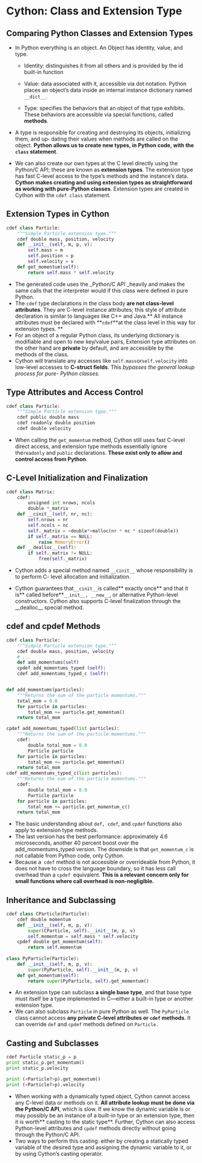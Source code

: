 # Cython: Class and Extension Type

## Comparing Python Classes and Extension Types

* In Python everything is an object. An Object has identity, value, and type.

  * Identity: distinguishes it from all others and is provided by the id built-in function

  * Value: data associated with it, accessible via dot notation.  Python places an object’s data inside an internal instance dictionary named `__dict__`.

  * Type: specifies the behaviors that an object of that type exhibits. These behaviors are accessible via special functions, called **methods**.

* A type is responsible for creating and destroying its objects, initializing them, and up‐ dating their values when methods are called on the object. **Python allows us to create new types, in Python code, with the **`class`** statement**.

* We can also create our own types at the C level directly using the Python/C API; these
   are known as **extension types**. The extension type has fast C-level access to the type’s methods and the instance’s data.  **Cython makes creating and using extension types as straightforward as working with pure-Python classes**. Extension types are created in Cython with the `cdef class` statement.

## Extension Types in Cython

```py
cdef class Particle:
    """Simple Particle extension type."""
    cdef double mass, position, velocity
    def __init__(self, m, p, v):
        self.mass = m
        self.position = p
        self.velocity = v
    def get_momentum(self):
        return self.mass * self.velocity
```

* The generated code uses the \_Python/C API \_heavily and makes the same calls that the interpreter would if this class were defined in pure Python.
* The `cdef` type declarations in the class body **are not class-level attributes**. They are C-level instance attributes; this style of attribute declaration is similar to languages like C++ and Java.** All instance attributes must be declared with **`cdef`**at the class level in this way for extension types. **
* For an object of a regular Python class, its underlying dictionary is modifiable and open to new key/value pairs, Extension type attributes on the other hand are **private** by default, and are accessible by the methods of the class. 
* Cython will translate any accesses like `self.mass`or`self.velocity` into low-level accesses to **C-struct fields**. This _bypasses the general lookup process for pure- Python classes._

## Type Attributes and Access Control

```py
cdef class Particle:
    """Simple Particle extension type."""
    cdef public double mass
    cdef readonly double position
    cdef double velocity
```

* When calling the `get_momentum` method, Cython still uses fast C-level direct access, and extension type methods essentially ignore the`readonly` and `public` declarations. **These exist only to allow and control access from Python**.

## C-Level Initialization and Finalization

```py
cdef class Matrix:
    cdef:
        unsigned int nrows, ncols
        double *_matrix
    def __cinit__(self, nr, nc):
        self.nrows = nr
        self.ncols = nc
        self._matrix = <double*>malloc(nr * nc * sizeof(double))
        if self._matrix == NULL:
            raise MemoryError()
    def __dealloc__(self):
        if self._matrix != NULL:
            free(self._matrix)
```

* Cython adds a special method named `__cinit__` whose responsibility is to perform C- level allocation and initialization.

* Cython guarantees that`__cinit__`is called** exactly once** and that it is** called before**`__init__, __new__`, or alternative Python-level constructors. Cython also supports C-level finalization through the  
   \_\_dealloc\_\_ special method.

## cdef and cpdef Methods

```py
cdef class Particle:
    """Simple Particle extension type."""
    cdef double mass, position, velocity
    # ...
    def add_momentums(self)      
    cpdef add_momentums_typed (self):
    cdef add_momentums_typed_c (self):


def add_momentums(particles):
    """Returns the sum of the particle momentums."""
    total_mom = 0.0
    for particle in particles:
        total_mom += particle.get_momentum()
    return total_mom

cpdef add_momentums_typed(list particles):
    """Returns the sum of the particle momentums."""
    cdef:
        double total_mom = 0.0
        Particle particle
    for particle in particles:
        total_mom += particle.get_momentum()
    return total_mom
cdef add_momentums_typed_c(list particles):
    """Returns the sum of the particle momentums."""
    cdef:
        double total_mom = 0.0
        Particle particle
    for particle in particles:
        total_mom += particle.get_momentum_c()
    return total_mom
```

* The basic understanding about `def, cdef`, and `cpdef` functions also apply to extension type methods. 
* The last version has the best performance: approximately 4.6 microseconds, another 40 percent boost over the add\_momentums\_typed version. The downside is that `get_momentum_c` is not callable from Python code, only Cython. 
* Because a` cdef` method is not accessible or overrideable from Python, it does not have to cross the language boundary, so it has less call overhead than a `cpdef `equivalent. **This is a relevant concern only for small functions where call overhead is non-negligible.**

## Inheritance and Subclassing

```py
cdef class CParticle(Particle):
    cdef double momentum
    def __init__(self, m, p, v):
        super(CParticle, self).__init__(m, p, v)
        self.momentum = self.mass * self.velocity
    cpdef double get_momentum(self):
        return self.momentum
        
class PyParticle(Particle):
    def __init__(self, m, p, v):
        super(PyParticle, self).__init__(m, p, v)
    def get_momentum(self):
        return super(PyParticle, self).get_momentum()
```

* An extension type can subclass **a single base type**, and that base type must itself be a type implemented in C—either a built-in type or another extension type.
* We can also subclass `Particle` in pure Python as well. The `PyParticle` class cannot access **any private C-level attributes or `cdef` methods**. It can override `def` and `cpdef` methods defined on `Particle.`

## Casting and Subclasses

```py
cdef Particle static_p = p
print static_p.get_momentum()
print static_p.velocity

print (<Particle?>p).get_momentum()
print (<Particle?>p).velocity
```

* When working with a dynamically typed object, Cython cannot access any C-level data or methods on it. **All attribute lookup must be done via the Python/C API**, which is slow. If we know the dynamic variable is or may possibly be an instance of a built-in type or an extension type, then it is worth** casting to the static type**. Further, Cython can also access Python-level attributes and `cpdef` methods directly without going through the Python/C API. 
* Two ways to perform this casting: either by creating a statically typed variable of the desired type and assigning the dynamic variable to it, or by using Cython’s casting operator.







